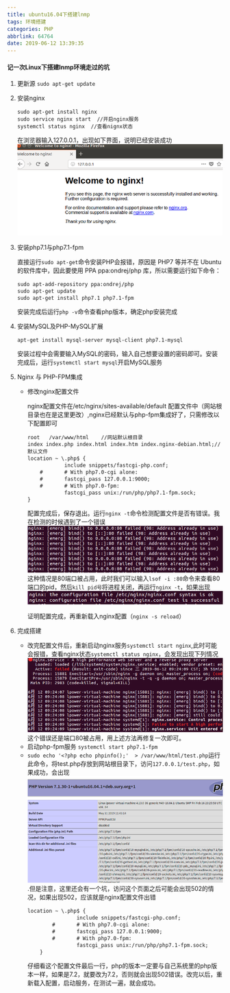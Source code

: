 ```yaml
---
title: ubuntu16.04下搭建lnmp
tags: 环境搭建
categories: PHP
abbrlink: 64764
date: 2019-06-12 13:39:35
---
```


#### 记一次Linux下搭建lnmp环境走过的坑
<!--more-->
1. 更新源
`sudo apt-get update`
2. 安装nginx
    ```
    sudo apt-get install nginx
    sudo service nginx start  //开启nginx服务
    systemctl status nginx  //查看nignx状态
    ```
    在浏览器输入127.0.0.1，出现如下界面，说明已经安装成功![](ubuntu16-04-下搭建lnmp/nginx.png)
3. 安装php7.1与php7.1-fpm

    直接运行`sudo apt-get`命令安装PHP会报错，原因是 PHP7 等并不在 Ubuntu的软件库中，因此要使用 PPA ppa:ondrej/php 库，所以需要运行如下命令：
    ```
    sudo apt-add-repository ppa:ondrej/php
    sudo apt-get update
    sudo apt-get install php7.1 php7.1-fpm
    ```
    安装完成后运行`php -v`命令查看php版本，确定php安装完成
4. 安装MySQL及PHP-MySQL扩展
    ```
    apt-get install mysql-server mysql-client php7.1-mysql
    ```
    安装过程中会需要输入MySQL的密码，输入自己想要设置的密码即可。安装完成后，运行`systemctl start mysql`开启MySQL服务
5. Nginx 与 PHP-FPM集成
    * 修改nginx配置文件
    
        nginx配置文件在/etc/nginx/sites-available/default 配置文件中（网站根目录也在是这里更改）,nginx已经默认与php-fpm集成好了，只需修改以下配置即可
        ```
        root   /var/www/html    //网站默认根目录
        index index.php index.html index.htm index.nginx-debian.html;//默认文件
        location ~ \.php$ {
                    include snippets/fastcgi-php.conf;
            #       # With php7.0-cgi alone:
            #       fastcgi_pass 127.0.0.1:9000;
            #       # With php7.0-fpm:
                    fastcgi_pass unix:/run/php/php7.1-fpm.sock;
        }
        ```
        配置完成后，保存退出。运行`nginx -t`命令检测配置文件是否有错误。我在检测的时候遇到了一个错误![](ubuntu16-04-下搭建lnmp/error.png)这种情况是80端口被占用，此时我们可以输入`lsof -i :80`命令来查看80端口的pid，然后`kill pid号`将进程关闭，再运行`nginx -t`，如果出现
        ![](ubuntu16-04-下搭建lnmp/ok.png)
        
        证明配置完成，再重新载入nginx配置（`nginx -s reload`）
6. 完成搭建
    * 改完配置文件后，重新启动nginx服务`systemctl start nginx`,此时可能会报错，查看nginx状态`systemctl status nginx`，会发现出现下列情况![](ubuntu16-04-下搭建lnmp/502.png)  这个错误还是端口80被占用，用上述方法再修复一次即可。
    * 启动php-fpm服务 `systemctl start php7.1-fpm`
    * `sudo echo '<?php echo phpinfo();'  > /var/www/html/test.php`运行此命令，将test.php存放到网站根目录下，访问`127.0.0.1/test.php`，如果成功，会出现  ![](ubuntu16-04-下搭建lnmp/success.png).但是注意，这里还会有一个坑，访问这个页面之后可能会出现502的情况，如果出现502，应该就是nginx配置文件出错
        ```
        location ~ \.php$ {
                        include snippets/fastcgi-php.conf;
                #       # With php7.0-cgi alone:
                #       fastcgi_pass 127.0.0.1:9000;
                #       # With php7.0-fpm:
                        fastcgi_pass unix:/run/php/php7.1-fpm.sock;
            }
        ```  
        仔细看这个配置文件最后一行，php的版本一定要与自己系统里的php版本一样，如果是7.2，就要改为7.2，否则就会出现502错误。改完以后，重新载入配置，启动服务，在测试一遍，就会成功。 
